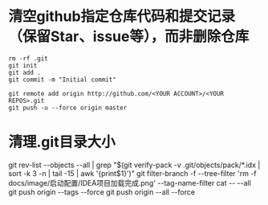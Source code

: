 # 清空github指定仓库代码和提交记录（保留Star、issue等），而非删除仓库
```
rm -rf .git
git init
git add .
git commit -m "Initial commit"

git remote add origin http://github.com/<YOUR ACCOUNT>/<YOUR REPOS>.git
git push -u --force origin master
```

# 清理.git目录大小
git rev-list --objects --all | grep "$(git verify-pack -v .git/objects/pack/*.idx | sort -k 3 -n | tail -15 | awk '{print$1}')"
git filter-branch -f --tree-filter 'rm -f docs/image/启动配置/IDEA项目加载完成.png' --tag-name-filter cat -- --all 
git push origin --tags --force 
git push origin --all --force
